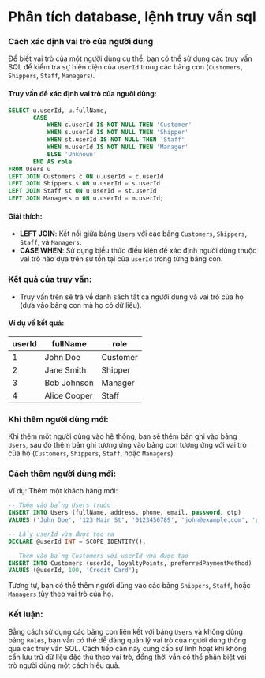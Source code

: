# Phân tích database, lệnh truy vấn sql


### Cách xác định vai trò của người dùng
Để biết vai trò của một người dùng cụ thể, bạn có thể sử dụng các truy vấn SQL để kiểm tra sự hiện diện của `userId` trong các bảng con (`Customers`, `Shippers`, `Staff`, `Managers`).

#### Truy vấn để xác định vai trò của người dùng:

```sql
SELECT u.userId, u.fullName, 
       CASE 
           WHEN c.userId IS NOT NULL THEN 'Customer'
           WHEN s.userId IS NOT NULL THEN 'Shipper'
           WHEN st.userId IS NOT NULL THEN 'Staff'
           WHEN m.userId IS NOT NULL THEN 'Manager'
           ELSE 'Unknown'
       END AS role
FROM Users u
LEFT JOIN Customers c ON u.userId = c.userId
LEFT JOIN Shippers s ON u.userId = s.userId
LEFT JOIN Staff st ON u.userId = st.userId
LEFT JOIN Managers m ON u.userId = m.userId;
```

#### Giải thích:
- **LEFT JOIN**: Kết nối giữa bảng `Users` với các bảng `Customers`, `Shippers`, `Staff`, và `Managers`.
- **CASE WHEN**: Sử dụng biểu thức điều kiện để xác định người dùng thuộc vai trò nào dựa trên sự tồn tại của `userId` trong từng bảng con.

### Kết quả của truy vấn:
- Truy vấn trên sẽ trả về danh sách tất cả người dùng và vai trò của họ (dựa vào bảng con mà họ có dữ liệu).

#### Ví dụ về kết quả:

| userId | fullName      | role     |
|--------|---------------|----------|
| 1      | John Doe      | Customer |
| 2      | Jane Smith    | Shipper  |
| 3      | Bob Johnson   | Manager  |
| 4      | Alice Cooper  | Staff    |

### Khi thêm người dùng mới:
Khi thêm một người dùng vào hệ thống, bạn sẽ thêm bản ghi vào bảng `Users`, sau đó thêm bản ghi tương ứng vào bảng con tương ứng với vai trò của họ (`Customers`, `Shippers`, `Staff`, hoặc `Managers`).

### Cách thêm người dùng mới:
Ví dụ: Thêm một khách hàng mới:

```sql
-- Thêm vào bảng Users trước
INSERT INTO Users (fullName, address, phone, email, password, otp) 
VALUES ('John Doe', '123 Main St', '0123456789', 'john@example.com', 'password123', '123456');

-- Lấy userId vừa được tạo ra
DECLARE @userId INT = SCOPE_IDENTITY();

-- Thêm vào bảng Customers với userId vừa được tạo
INSERT INTO Customers (userId, loyaltyPoints, preferredPaymentMethod) 
VALUES (@userId, 100, 'Credit Card');
```

Tương tự, bạn có thể thêm người dùng vào các bảng `Shippers`, `Staff`, hoặc `Managers` tùy theo vai trò của họ.

### Kết luận:
Bằng cách sử dụng các bảng con liên kết với bảng `Users` và không dùng bảng `Roles`, bạn vẫn có thể dễ dàng quản lý vai trò của người dùng thông qua các truy vấn SQL. Cách tiếp cận này cung cấp sự linh hoạt khi không cần lưu trữ dữ liệu đặc thù theo vai trò, đồng thời vẫn có thể phân biệt vai trò người dùng một cách hiệu quả.
